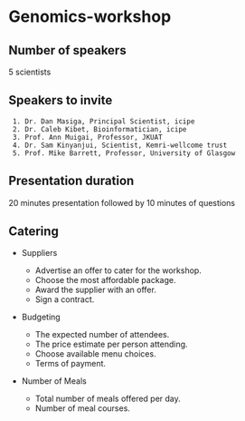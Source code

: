 
# Genomics-workshop
## Number of speakers
5 scientists
## Speakers to invite
     1. Dr. Dan Masiga, Principal Scientist, icipe
     2. Dr. Caleb Kibet, Bioinformatician, icipe
     3. Prof. Ann Muigai, Professor, JKUAT
     4. Dr. Sam Kinyanjui, Scientist, Kemri-wellcome trust
     5. Prof. Mike Barrett, Professor, University of Glasgow
     
 ## Presentation duration
 20 minutes presentation followed by 10 minutes of questions
 

## Catering
* Suppliers
  * Advertise an offer to cater for the workshop.
  * Choose the most affordable package.
  * Award the supplier with an offer.
  * Sign a contract.

* Budgeting
  * The expected number of attendees.
  * The price estimate per person attending.
  * Choose available menu choices.
  * Terms of payment.

* Number of Meals
  * Total number of meals offered per day.
  * Number of meal courses.

